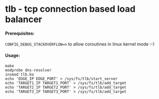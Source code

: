 # tlb - tcp connection based load balancer

#### Prerequisites:
```CONFIG_DEBUG_STACKOVERFLOW=n``` to allow coroutines in linux kernel mode :-)

#### Usage:
```
make
modprobe dns-resolver
insmod tlb.ko
echo 'EDGE_IP EDGE_PORT' > /sys/fs/tlb/start_server
echo 'TARGET1_IP TARGET1_PORT' > /sys/fs/tlb/add_target
echo 'TARGET2_IP TARGET2_PORT' > /sys/fs/tlb/add_target
echo 'TARGET3_IP TARGET3_PORT' > /sys/fs/tlb/add_target
```
